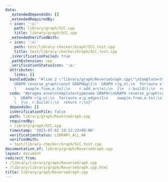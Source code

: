 ```yaml
---
data:
  _extendedDependsOn: []
  _extendedRequiredBy:
  - icon: ':x:'
    path: library/graph/SCC.cpp
    title: library/graph/SCC.cpp
  _extendedVerifiedWith:
  - icon: ':x:'
    path: test/library-checker/Graph/SCC.test.cpp
    title: test/library-checker/Graph/SCC.test.cpp
  _isVerificationFailed: true
  _pathExtension: cpp
  _verificationStatusIcon: ':x:'
  attributes:
    links: []
  bundledCode: "#line 2 \"library/graph/ReverseGraph.cpp\"\ntemplate<typename GRAPH>\n\
    GRAPH reverse_graph(const GRAPH&g){\n  GRAPH r(g.n);\n  for(auto e:g.edges){\n\
    \    swap(e.from,e.to);\n    r.add_arc(e);\n  }\n  r.build();\n  return r;\n}\n"
  code: "#pragma once\ntemplate<typename GRAPH>\nGRAPH reverse_graph(const GRAPH&g){\n\
    \  GRAPH r(g.n);\n  for(auto e:g.edges){\n    swap(e.from,e.to);\n    r.add_arc(e);\n\
    \  }\n  r.build();\n  return r;\n}"
  dependsOn: []
  isVerificationFile: false
  path: library/graph/ReverseGraph.cpp
  requiredBy:
  - library/graph/SCC.cpp
  timestamp: '2023-07-02 19:12:22+09:00'
  verificationStatus: LIBRARY_ALL_WA
  verifiedWith:
  - test/library-checker/Graph/SCC.test.cpp
documentation_of: library/graph/ReverseGraph.cpp
layout: document
redirect_from:
- /library/library/graph/ReverseGraph.cpp
- /library/library/graph/ReverseGraph.cpp.html
title: library/graph/ReverseGraph.cpp
---
```

